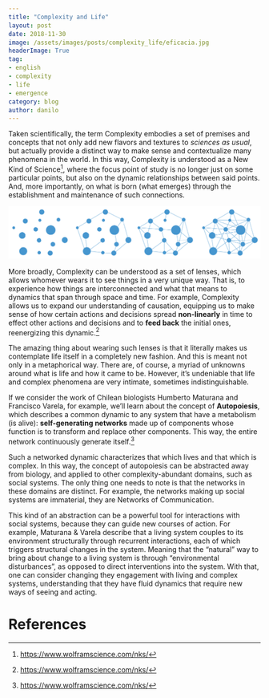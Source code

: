 ```yaml
---
title: "Complexity and Life"
layout: post
date: 2018-11-30
image: /assets/images/posts/complexity_life/eficacia.jpg
headerImage: True
tag:
- english
- complexity
- life
- emergence
category: blog
author: danilo
---
```


Taken scientifically, the term Complexity embodies a set of premises and concepts that not only add new flavors and textures to *sciences as usual*, but actually provide a distinct way to make sense and contextualize many phenomena in the world. In this way, Complexity is understood as a New Kind of Science[^1], where the focus point of study is no longer just on some particular points, but also on the dynamic relationships between said points. And, more importantly, on what is born (what emerges) through the establishment and maintenance of such connections.

![Connectingdots](/assets/images/posts/complexity_life/connectingdots.png)

More broadly, Complexity can be understood as a set of lenses, which allows whomever wears it to see things in a very unique way. That is, to experience how things are interconnected and what that means to dynamics that span through space and time. For example, Complexity allows us to expand our understanding of causation, equipping us to make sense of how certain actions and decisions spread **non-linearly** in time to effect other actions and decisions and to **feed back** the initial ones, reenergizing this dynamic.[^2]

The amazing thing about wearing such lenses is that it literally makes us contemplate life itself in a completely new fashion. And this is meant not only in a metaphorical way. There are, of course, a myriad of unknowns around what is life and how it came to be. However, it’s undeniable that life and complex phenomena are very intimate, sometimes indistinguishable.

If we consider the work of Chilean biologists Humberto Maturana and Francisco Varela, for example, we’ll learn about the concept of **Autopoiesis**, which describes a common dynamic to any system that have a metabolism (is alive): **self-generating networks** made up of components whose function is to transform and replace other components. This way, the entire network continuously generate itself.[^3]

Such a networked dynamic characterizes that which lives and that which is complex. In this way, the concept of autopoiesis can be abstracted away from biology, and applied to other complexity-abundant domains, such as social systems. The only thing one needs to note is that the networks in these domains are distinct. For example, the networks making up social systems are immaterial, they are Networks of Communication.

This kind of an abstraction can be a powerful tool for interactions with social systems, because they can guide new courses of action. For example, Maturana & Varela describe that a living system couples to its environment structurally through recurrent interactions, each of which triggers structural changes in the system. Meaning that the “natural” way to bring about change to a living system is through “environmental disturbances”, as opposed to direct interventions into the system. With that, one can consider changing they engagement with living and complex systems, understanding that they have fluid dynamics that require new ways of seeing and acting.

# References

[^1]: https://www.wolframscience.com/nks/
[^2]: https://www.wolframscience.com/nks/
[^3]: https://www.wolframscience.com/nks/
